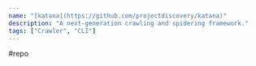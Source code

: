 ```yaml
---
name: "[katana](https://github.com/projectdiscovery/katana)"
description: "A next-generation crawling and spidering framework."
tags: ["Crawler", "CLI"]
---
```

#repo